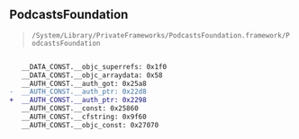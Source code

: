 ## PodcastsFoundation

> `/System/Library/PrivateFrameworks/PodcastsFoundation.framework/PodcastsFoundation`

```diff

   __DATA_CONST.__objc_superrefs: 0x1f0
   __DATA_CONST.__objc_arraydata: 0x58
   __AUTH_CONST.__auth_got: 0x25a8
-  __AUTH_CONST.__auth_ptr: 0x22d8
+  __AUTH_CONST.__auth_ptr: 0x2298
   __AUTH_CONST.__const: 0x25860
   __AUTH_CONST.__cfstring: 0x9f60
   __AUTH_CONST.__objc_const: 0x27070

```
